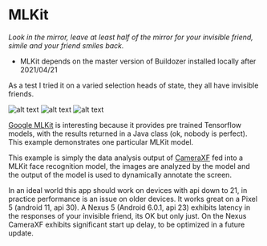 MLKit
=====

*Look in the mirror, leave at least half of the mirror for your invisible friend, simile and your friend smiles back.*

- MLKit depends on the master version of Buildozer installed locally after 2021/04/21 

As a test I tried it on a varied selection heads of state, they all have invisible friends.

![alt text](https://github.com/Android-for-Python/Face-Detect-Example/tree/main/images/Screenshot1.png)
![alt text](https://github.com/Android-for-Python/Face-Detect-Example/tree/main/images/Screenshot2.png)
![alt text](https://github.com/Android-for-Python/Face-Detect-Example/tree/main/images/Screenshot3.png)

[Google MLKit](https://developers.google.com/ml-kit/guides) is interesting because it provides pre trained Tensorflow models, with the results returned in a Java class (ok, nobody is perfect). This example demonstrates one particular MLKit model.

This example is simply the data analysis output of [CameraXF](https://github.com/Android-for-Python/CameraXF-Example) fed into a MLKit face recognition model, the images are analyzed by the model and the output of the model is used to dynamically annotate the screen.

In an ideal world this app should work on devices with api down to 21, in practice performance is an issue on older devices. It works great on a Pixel 5 (android 11, api 30). A Nexus 5 (Android 6.0.1, api 23) exhibits latency in the responses of your invisible friend, its OK but only just. On the Nexus CameraXF exhibits significant start up delay, to be optimized in a future update.  



